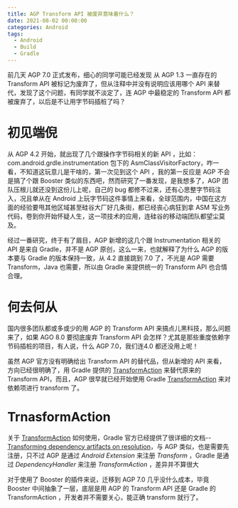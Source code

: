 ```yaml
---
title: AGP Transform API 被废弃意味着什么？
date: 2021-08-02 00:00:00
categories: Android
tags:
  - Android
  - Build
  - Gradle
---
```


前几天 AGP 7.0 正式发布，细心的同学可能已经发现 从 AGP 1.3 一直存在的 Transform API 被标记为废弃了，但从注释中并没有说明应该用哪个 API 来替代，发现了这个问题，有同学就不淡定了，连 AGP 中最稳定的 Transform API 都被废弃了，以后是不让用字节码插桩了吗？

# 初见端倪

从 AGP 4.2 开始，就出现了几个跟操作字节码相关的新 API ，比如：com.android.grdle.instrumentation 包下的 AsmClassVisitorFactory，咋一看，不知道这玩意儿是干啥的，第一次见到这个 API ，我的第一反应是 AGP 不会是搞了个跟 Booster 类似的东西吧，然而研究了一番发现，是我想多了，AGP 团队压根儿就还没到这份儿上呢，自己的 bug 都修不过来，还有心思整字节码注入，况且单从在 Android 上玩字节码这件事情上来看，全球范围内，中国在这方面的经验要甩其他区域甚至硅谷大厂好几条街，都已经丧心病狂到拿 ASM 写业务代码，卷到你开始怀疑人生，这一项技术的应用，连硅谷的移动端团队都望尘莫及。

经过一番研究，终于有了眉目，AGP 新增的这几个跟 Instrumentation 相关的 API 是来自 Gradle，并不是 AGP 原创，这么一来，也就解释了为什么 AGP 的版本要与 Gradle 的版本保持一致，从 4.2 直接跳到 7.0 了，不光是 AGP 需要 Transform，Java 也需要，所以由  Gradle 来提供统一的 Transform API 也合情合理。

# 何去何从

国内很多团队都或多或少的用 AGP 的 Transform API 来搞点儿黑科技，那么问题来了，如果 AGO 8.0 要彻底废弃 Transform API 会怎样？尤其是那些重度依赖字节码插桩的项目，有人说，什么 AGP 7.0，我们连4.0 都还没用上呢！

虽然 AGP 官方没有明确给出 Transform API 的替代品，但从新增的 API 来看，方向已经很明确了，用 Gradle 提供的 [TransformAction](https://docs.gradle.org/current/dsl/org.gradle.api.artifacts.transform.TransformAction.html) 来替代原来的 Transform API，而且，AGP 很早就已经开始使用 Gradle [TransformAction](https://docs.gradle.org/current/dsl/org.gradle.api.artifacts.transform.TransformAction.html) 来对依赖项进行 transform 了。

# TrnasformAction

关于 [TransformAction](https://docs.gradle.org/current/dsl/org.gradle.api.artifacts.transform.TransformAction.html) 如何使用，Gradle 官方已经提供了很详细的文档--[Transforming dependency artifacts on resolution](https://docs.gradle.org/current/userguide/artifact_transforms.html)，与 AGP 类似，也是需要先注册，只不过 AGP 是通过 *Android Extension* 来注册 *Transform* ，Gradle 是通过 *DependencyHandler* 来注册 *TransformAction* ，差异并不算很大

对于使用了 Booster 的插件来说，迁移到 AGP 7.0 几乎没什么成本，毕竟 Booster 中间抽象了一层，底层是用 AGP 的 Transform API 还是 Gradle 的 TransformAction ，开发者并不需要关心，能正确 transform 就行了。